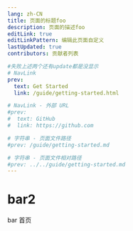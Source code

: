 ```yaml
---
lang: zh-CN
title: 页面的标题foo
description: 页面的描述foo
editLink: true 
editLinkPattern: 编辑此页面自定义
lastUpdated: true
contributors: 贡献者列表

#失败上述两个还有update都是没显示
# NavLink
prev:
  text: Get Started
  link: /guide/getting-started.html

# NavLink - 外部 URL
#prev:
#  text: GitHub
#  link: https://github.com

# 字符串 - 页面文件路径
#prev: /guide/getting-started.md

# 字符串 - 页面文件相对路径
#prev: ../../guide/getting-started.md
---
```

# bar2

bar 首页